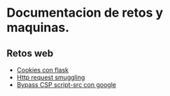 # Documentacion de retos y maquinas.

## Retos web
  * [Cookies con flask](web/CookiesConFlask/README.md)
  * [Http request smuggling](web/HttpRequestSmuggling/README.md)
  * [Bypass CSP script-src con google](web/BypassCSPWithGoogle/README.md)
